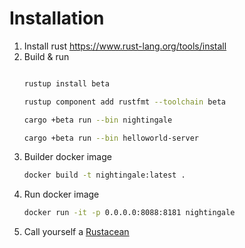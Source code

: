 # Installation

1. Install rust 
    https://www.rust-lang.org/tools/install
2. Build & run
    ```sh
    
    rustup install beta
    
    rustup component add rustfmt --toolchain beta
    
    cargo +beta run --bin nightingale
    
    cargo +beta run --bin helloworld-server
    
    ```
3. Builder docker image
    ```sh
    docker build -t nightingale:latest .
    ```
4. Run docker image
    ```sh
    docker run -it -p 0.0.0.0:8088:8181 nightingale
    ```
5. Call yourself a [Rustacean](https://en.wiktionary.org/wiki/Rustacean)
